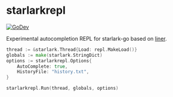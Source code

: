 # starlarkrepl

[![GoDev](https://img.shields.io/static/v1?label=godev&message=reference&color=00add8)](https://pkg.go.dev/github.com/emcfarlane/starlarkrepl?tab=doc)

Experimental autocompletion REPL for starlark-go based on [liner](https://github.com/peterh/liner).

```go
thread := &starlark.Thread{Load: repl.MakeLoad()}
globals := make(starlark.StringDict)
options := starlarkrepl.Options{
	AutoComplete: true, 
	HistoryFile: "history.txt",
}

starlarkrepl.Run(thread, globals, options)
```
